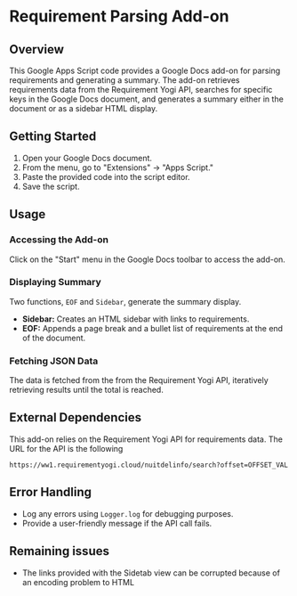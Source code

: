 # Requirement Parsing Add-on

## Overview

This Google Apps Script code provides a Google Docs add-on for parsing requirements and generating a summary. The add-on retrieves requirements data from the Requirement Yogi API, searches for specific keys in the Google Docs document, and generates a summary either in the document or as a sidebar HTML display.

## Getting Started

1. Open your Google Docs document.
2. From the menu, go to "Extensions" -> "Apps Script."
3. Paste the provided code into the script editor.
4. Save the script.

## Usage

### Accessing the Add-on

Click on the "Start" menu in the Google Docs toolbar to access the add-on.


### Displaying Summary

Two functions, `EOF` and `Sidebar`, generate the summary display.

- **Sidebar:** Creates an HTML sidebar with links to requirements.
- **EOF:** Appends a page break and a bullet list of requirements at the end of the document.

### Fetching JSON Data

The data is fetched from the from the Requirement Yogi API, iteratively retrieving results until the total is reached.

## External Dependencies

This add-on relies on the Requirement Yogi API for requirements data. The URL for the API is the following

```
https://ww1.requirementyogi.cloud/nuitdelinfo/search?offset=OFFSET_VAL
```

## Error Handling

- Log any errors using `Logger.log` for debugging purposes.
- Provide a user-friendly message if the API call fails.

## Remaining issues

- The links provided with the Sidetab view can be corrupted because of an encoding problem to HTML

